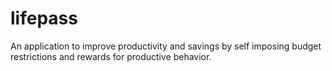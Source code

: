 # lifepass
An application to improve productivity and savings by self imposing budget restrictions and rewards for productive behavior.
